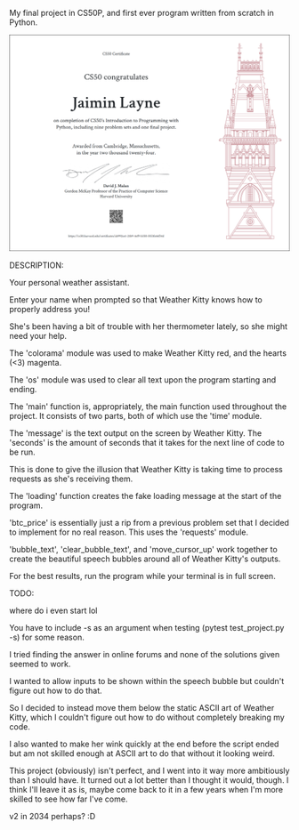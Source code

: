 My final project in CS50P, and first ever program written from scratch in Python.

![alt text](https://github.com/jaim1n/Weather-Kitty/blob/main/CS50P.png?raw=true)

DESCRIPTION:

Your personal weather assistant.

Enter your name when prompted so that Weather Kitty knows how to properly address you!

She's been having a bit of trouble with her thermometer lately, so she might need your help.


The 'colorama' module was used to make Weather Kitty red, and the hearts (<3) magenta.


The 'os' module was used to clear all text upon the program starting and ending.


The 'main' function is, appropriately, the main function used throughout the project. It consists of two parts, both of which use the 'time' module.

The 'message' is the text output on the screen by Weather Kitty. The 'seconds' is the amount of seconds that it takes for the next line of code to be run.

This is done to give the illusion that Weather Kitty is taking time to process requests as she's receiving them.


The 'loading' function creates the fake loading message at the start of the program.


'btc_price' is essentially just a rip from a previous problem set that I decided to implement for no real reason. This uses the 'requests' module.


'bubble_text', 'clear_bubble_text', and 'move_cursor_up' work together to create the beautiful speech bubbles around all of Weather Kitty's outputs.


For the best results, run the program while your terminal is in full screen.


TODO:

where do i even start lol


You have to include -s as an argument when testing (pytest test_project.py -s) for some reason.

I tried finding the answer in online forums and none of the solutions given seemed to work.


I wanted to allow inputs to be shown within the speech bubble but couldn't figure out how to do that.

So I decided to instead move them below the static ASCII art of Weather Kitty, which I couldn't figure out how to do without completely breaking my code.

I also wanted to make her wink quickly at the end before the script ended but am not skilled enough at ASCII art to do that without it looking weird.

This project (obviously) isn't perfect, and I went into it way more ambitiously than I should have. It turned out a lot better than I thought it would, though.
I think I'll leave it as is, maybe come back to it in a few years when I'm more skilled to see how far I've come.

v2 in 2034 perhaps? :D

